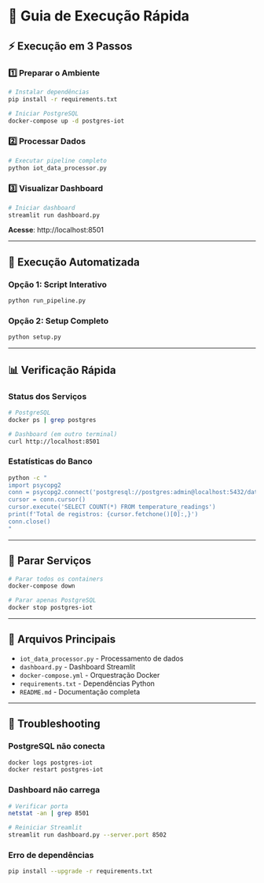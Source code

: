 # 🚀 Guia de Execução Rápida

## ⚡ Execução em 3 Passos

### 1️⃣ Preparar o Ambiente
```bash
# Instalar dependências
pip install -r requirements.txt

# Iniciar PostgreSQL
docker-compose up -d postgres-iot
```

### 2️⃣ Processar Dados
```bash
# Executar pipeline completo
python iot_data_processor.py
```

### 3️⃣ Visualizar Dashboard
```bash
# Iniciar dashboard
streamlit run dashboard.py
```

**Acesse**: http://localhost:8501

---

## 🎯 Execução Automatizada

### Opção 1: Script Interativo
```bash
python run_pipeline.py
```

### Opção 2: Setup Completo
```bash
python setup.py
```

---

## 📊 Verificação Rápida

### Status dos Serviços
```bash
# PostgreSQL
docker ps | grep postgres

# Dashboard (em outro terminal)
curl http://localhost:8501
```

### Estatísticas do Banco
```bash
python -c "
import psycopg2
conn = psycopg2.connect('postgresql://postgres:admin@localhost:5432/database_trabalho')
cursor = conn.cursor()
cursor.execute('SELECT COUNT(*) FROM temperature_readings')
print(f'Total de registros: {cursor.fetchone()[0]:,}')
conn.close()
"
```

---

## 🛑 Parar Serviços

```bash
# Parar todos os containers
docker-compose down

# Parar apenas PostgreSQL
docker stop postgres-iot
```

---

## 📁 Arquivos Principais

- `iot_data_processor.py` - Processamento de dados
- `dashboard.py` - Dashboard Streamlit
- `docker-compose.yml` - Orquestração Docker
- `requirements.txt` - Dependências Python
- `README.md` - Documentação completa

---

## 🔧 Troubleshooting

### PostgreSQL não conecta
```bash
docker logs postgres-iot
docker restart postgres-iot
```

### Dashboard não carrega
```bash
# Verificar porta
netstat -an | grep 8501

# Reiniciar Streamlit
streamlit run dashboard.py --server.port 8502
```

### Erro de dependências
```bash
pip install --upgrade -r requirements.txt
```
